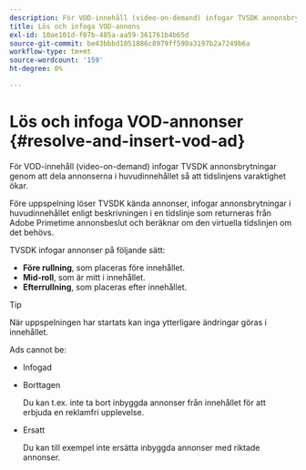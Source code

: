 ```yaml
---
description: För VOD-innehåll (video-on-demand) infogar TVSDK annonsbrytningar genom att dela annonserna i huvudinnehållet så att tidslinjens varaktighet ökar.
title: Lös och infoga VOD-annons
exl-id: 10ae101d-f07b-485a-aa59-361761b4b65d
source-git-commit: be43bbbd1051886c8979ff590a3197b2a7249b6a
workflow-type: tm+mt
source-wordcount: '159'
ht-degree: 0%

---
```


# Lös och infoga VOD-annonser {#resolve-and-insert-vod-ad}

För VOD-innehåll (video-on-demand) infogar TVSDK annonsbrytningar genom att dela annonserna i huvudinnehållet så att tidslinjens varaktighet ökar.

Före uppspelning löser TVSDK kända annonser, infogar annonsbrytningar i huvudinnehållet enligt beskrivningen i en tidslinje som returneras från Adobe Primetime annonsbeslut och beräknar om den virtuella tidslinjen om det behövs.

TVSDK infogar annonser på följande sätt:

* **Före rullning**, som placeras före innehållet.
* **Mid-roll**, som är mitt i innehållet.
* **Efterrullning**, som placeras efter innehållet.

>[!TIP]
>
>När uppspelningen har startats kan inga ytterligare ändringar göras i innehållet.

Ads cannot be:

* Infogad
* Borttagen

   Du kan t.ex. inte ta bort inbyggda annonser från innehållet för att erbjuda en reklamfri upplevelse.
* Ersatt

   Du kan till exempel inte ersätta inbyggda annonser med riktade annonser.
